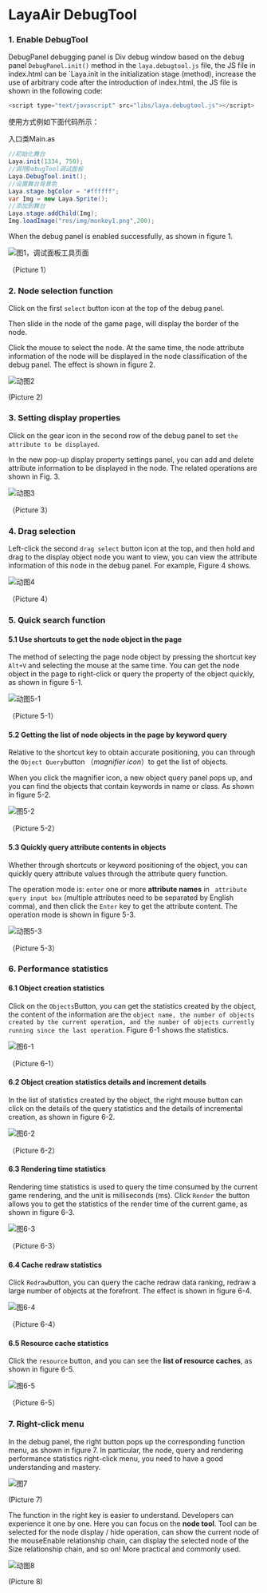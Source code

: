 # LayaAir DebugTool

### 1. Enable DebugTool

DebugPanel debugging panel is Div debug window based on the debug panel `DebugPanel.init()` method in the `laya.debugtool.js` file, the JS file in index.html can be `Laya.init in the initialization stage (method), increase the use of arbitrary code after the introduction of index.html, the JS file is shown in the following code:

```javascript
<script type="text/javascript" src="libs/laya.debugtool.js"></script>
```

使用方式例如下面代码所示：

入口类Main.as

```java
//初始化舞台
Laya.init(1334, 750);
//调用DebugTool调试面板
Laya.DebugTool.init();
//设置舞台背景色
Laya.stage.bgColor = "#ffffff";
var Img = new Laya.Sprite();
//添加到舞台
Laya.stage.addChild(Img);
Img.loadImage("res/img/monkey1.png",200);
```

When the debug panel is enabled successfully, as shown in figure 1.

![图1，调试面板工具页面](img/1.png)  

（Picture 1）



### 2. Node selection function

Click on the first `select` button icon at the top of the debug panel.

Then slide in the node of the game page, will display the border of the node.

Click the mouse to select the node. At the same time, the node attribute information of the node will be displayed in the node classification of the debug panel. The effect is shown in figure 2.

![动图2](img/2.gif) 

(Picture 2)



### 3. Setting display properties

Click on the gear icon in the second row of the debug panel to set `the attribute to be displayed`.

In the new pop-up display property settings panel, you can add and delete attribute information to be displayed in the node. The related operations are shown in Fig. 3.

![动图3](img/3.gif)  

（Picture 3）



### 4. Drag selection

Left-click the second `drag select` button icon at the top, and then hold and drag to the display object node you want to view, you can view the attribute information of this node in the debug panel. For example, Figure 4 shows.


![动图4](img/4.gif)  

（Picture 4）



### 5. Quick search function

#### 5.1 Use shortcuts to get the node object in the page

The method of selecting the page node object by pressing the shortcut key `Alt+V` and selecting the mouse at the same time. You can get the node object in the page to right-click or query the property of the object quickly, as shown in figure 5-1.

![动图5-1](img/5-1.gif)  

（Picture 5-1）

#### 5.2 Getting the list of node objects in the page by keyword query

Relative to the shortcut key to obtain accurate positioning, you can through the `Object Query`button （*magnifier icon*）to get the list of objects.

When you click the magnifier icon, a new object query panel pops up, and you can find the objects that contain keywords in name or class. As shown in figure 5-2.

![图5-2](img/5-2.png) 

（Picture 5-2）

#### 5.3 Quickly query attribute contents in objects

Whether through shortcuts or keyword positioning of the object, you can quickly query attribute values through the attribute query function.

The operation mode is: `enter` one or more **attribute names** in ` attribute query input box` (multiple attributes need to be separated by English comma), and then click the `Enter` key to get the attribute content. The operation mode is shown in figure 5-3.

![动图5-3](img/5-3.gif)  

（Picture 5-3）



### 6. Performance statistics

#### 6.1 Object creation statistics

Click on the `Objects`Button, you can get the statistics created by the object, the content of the information are the `object name, the number of objects created by the current operation, and the number of objects currently running since the last operation`. Figure 6-1 shows the statistics.

![图6-1](img/6-1.png)   

（Picture 6-1）

#### 6.2 Object creation statistics details and increment details

In the list of statistics created by the object, the right mouse button can click on the details of the query statistics and the details of incremental creation, as shown in figure 6-2.

![图6-2](img/6-2.png)   

（Picture 6-2）

#### 6.3  Rendering time statistics

Rendering time statistics is used to query the time consumed by the current game rendering, and the unit is milliseconds (ms). Click `Render` the button allows you to get the statistics of the render time of the current game, as shown in figure 6-3.

![图6-3](img/6-3.png)   

（Picture 6-3）



#### 6.4 Cache redraw statistics

Click `Redraw`button, you can query the cache redraw data ranking, redraw a large number of objects at the forefront. The effect is shown in figure 6-4.

![图6-4](img/6-4.png)   

（Picture 6-4）



#### 6.5 Resource cache statistics

Click the `resource` button, and you can see the **list of resource caches**, as shown in figure 6-5.

![图6-5](img/6-5.png)   

（Picture 6-5）



### 7. Right-click menu

In the debug panel, the right button pops up the corresponding function menu, as shown in figure 7. In particular, the node, query and rendering performance statistics right-click menu, you need to have a good understanding and mastery.

![图7](img/7.png) 

(Picture 7)



The function in the right key is easier to understand. Developers can experience it one by one. Here you can focus on the **node tool**. Tool can be selected for the node display / hide operation, can show the current node of the mouseEnable relationship chain, can display the selected node of the Size relationship chain, and so on! More practical and commonly used.

![动图8](img/8.gif)  

(Picture 8)



